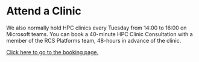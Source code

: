 # Attend a Clinic

We also normally hold HPC clinics every Tuesday from 14:00 to 16:00 on Microsoft teams. You can book a 40-minute HPC Clinic Consultation with a member of the RCS Platforms team, 48-hours in advance of the clinic.

[Click here to go to the booking page.](https://outlook.office365.com/owa/calendar/ResearchComputingService1@ImperialLondon.onmicrosoft.com/bookings/)